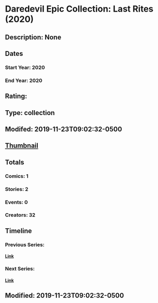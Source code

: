 # Daredevil Epic Collection: Last Rites (2020)
## Description: None
## Dates
### Start Year: 2020
### End Year: 2020
## Rating: 
## Type: collection
## Modifed: 2019-11-23T09:02:32-0500
## [Thumbnail](http://i.annihil.us/u/prod/marvel/i/mg/b/40/image_not_available.jpg)
## Totals
### Comics: 1
### Stories: 2
### Events: 0
### Creators: 32
## Timeline
### Previous Series: 
#### [Link]()
### Next Series: 
#### [Link]()
## Modified: 2019-11-23T09:02:32-0500